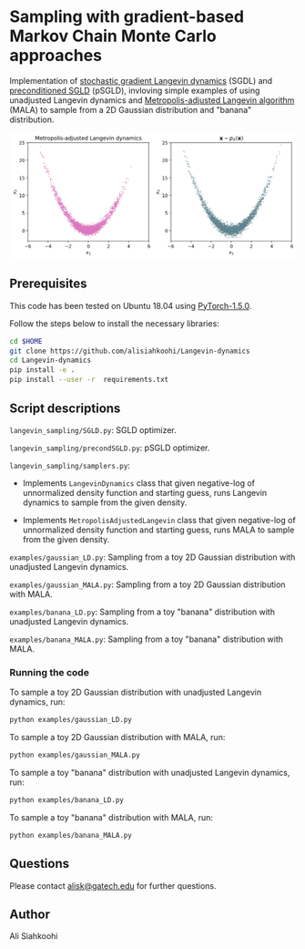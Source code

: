 # Sampling with gradient-based Markov Chain Monte Carlo approaches

Implementation of [stochastic gradient Langevin dynamics](https://www.ics.uci.edu/~welling/publications/papers/stoclangevin_v6.pdf) (SGDL) and  [preconditioned SGLD](https://arxiv.org/pdf/1512.07666.pdf) (pSGLD), invloving simple examples of using unadjusted Langevin dynamics and [Metropolis-adjusted Langevin algorithm](https://link.springer.com/article/10.1023/A:1023562417138) (MALA) to sample from a 2D Gaussian distribution and "banana" distribution.

![](examples/figs/banana-MALA.png)

## Prerequisites

This code has been tested on Ubuntu 18.04 using [PyTorch-1.5.0](https://github.com/pytorch/pytorch/releases/tag/v1.5.0).

Follow the steps below to install the necessary libraries:

```bash
cd $HOME
git clone https://github.com/alisiahkoohi/Langevin-dynamics
cd Langevin-dynamics
pip install -e .
pip install --user -r  requirements.txt
```


## Script descriptions

`langevin_sampling/SGLD.py`: SGLD optimizer.

`langevin_sampling/precondSGLD.py`: pSGLD optimizer.

`langevin_sampling/samplers.py`: 

* Implements `LangevinDynamics` class that given negative-log of unnormalized density function and starting guess, runs Langevin dynamics to sample from the given density.

* Implements `MetropolisAdjustedLangevin` class that given negative-log of unnormalized density function and starting guess, runs MALA to sample from the given density.

`examples/gaussian_LD.py`: Sampling from a toy 2D Gaussian distribution with unadjusted Langevin dynamics.

`examples/gaussian_MALA.py`: Sampling from a toy 2D Gaussian distribution with MALA.

`examples/banana_LD.py`: Sampling from a toy "banana" distribution with unadjusted Langevin dynamics.

`examples/banana_MALA.py`: Sampling from a toy "banana" distribution with MALA.

### Running the code

To sample a toy 2D Gaussian distribution with unadjusted Langevin dynamics, run:

```bash
python examples/gaussian_LD.py
```

To sample a toy 2D Gaussian distribution with MALA, run:

```bash
python examples/gaussian_MALA.py
```

To sample a toy "banana" distribution with unadjusted Langevin dynamics, run:

```bash
python examples/banana_LD.py
```

To sample a toy "banana" distribution with MALA, run:

```bash
python examples/banana_MALA.py
```

## Questions

Please contact alisk@gatech.edu for further questions.


## Author

Ali Siahkoohi
